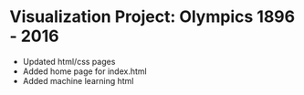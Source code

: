 # Visualization Project: Olympics 1896 - 2016

- Updated html/css pages
- Added home page for index.html
- Added machine learning html